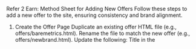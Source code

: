 Refer 2 Earn: Method Sheet for Adding New Offers
Follow these steps to add a new offer to the site, ensuring consistency and brand alignment.
1. Create the Offer Page
Duplicate an existing offer HTML file (e.g., offers/baremetrics.html).
Rename the file to match the new offer (e.g., offers/newbrand.html).
Update the following:
Title in the <title> tag.
Brand-specific class in the <body> tag (e.g., brand-newbrand).
Headline, subheadline, and offer details in the body.
Button text and link.
Card colors and accent styles to match the new brand (see step 2 for CSS).
Use the brand's gradient/button class (e.g., .cta-button-newbrand) for all main action buttons and ensure the headline uses the brand's gradient style via the brand class, as seen in other offers.
2. Add Brand-Specific Styles
In styles.css, add a new section for the brand by duplicating an existing brand's section (e.g., Baremetrics) as a template.
Update the color codes and class names to match the new brand's palette.
Include styles for:
.brand-newbrand .headline (gradient headline)
.cta-button-newbrand (main button)
.brand-newbrand .mini-card .title and .mini-card (card accent)
.brand-newbrand .card (card border and shadow)
.brand-newbrand .nav-dropdown and related dropdown styles
.brand-newbrand .nav-category-title (dropdown category title)
Apply these classes to the offer page, buttons, and dropdown for full visual consistency.
3. Update the Navbar
Add the new offer to the appropriate category in navbar.html with the correct link and incentive.
Use the brand-specific class for dropdown styling if needed.
4. Update the Homepage Carousel
Add a new .offer-card for the brand in the relevant section in index.html.
Use the brand-specific class for the card and button.
5. Add to Referral Links List
Add the new offer's main referral link to all-referral-links.txt in the root folder.
Format: Brand Name: https://referral-link-here.com
6. Test
Check the new offer page on desktop and mobile.
Test navigation and carousel functionality.
Ensure all brand colors, gradients, borders, and dropdowns match the intended style.
Keep this file up to date for future reference!